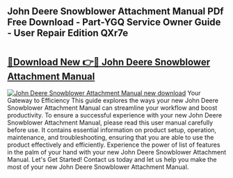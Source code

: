 ## John Deere Snowblower Attachment Manual PDf Free Download - Part-YGQ Service Owner Guide - User Repair Edition QXr7e

# <h2><a href="http://bc96260.oget.top/?id=John+Deere+Snowblower+Attachment+Manual">🔗Download New 👉🔴 John Deere Snowblower Attachment Manual</a></h2>

[![John Deere Snowblower Attachment Manual new download](https://i.imgur.com/5g1atiW.png)](http://bc96260.oget.top/?id=John+Deere+Snowblower+Attachment+Manual)
Your Gateway to Efficiency This guide explores the ways your new John Deere Snowblower Attachment Manual can streamline your workflow and boost productivity. To ensure a successful experience with your new John Deere Snowblower Attachment Manual, please read this user manual carefully before use. It contains essential information on product setup, operation, maintenance, and troubleshooting, ensuring that you are able to use the product effectively and efficiently. Experience the power of list of features in the palm of your hand with your new John Deere Snowblower Attachment Manual. Let's Get Started! Contact us today and let us help you make the most of your new John Deere Snowblower Attachment Manual.
